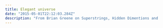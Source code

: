 ```yaml
---
title: Elegant universe
date: "2015-05-01T22:12:03.284Z"
description: "From Brian Greene on Superstrings, Hidden Dimentions and quest for the ultimate theory"
---
```


